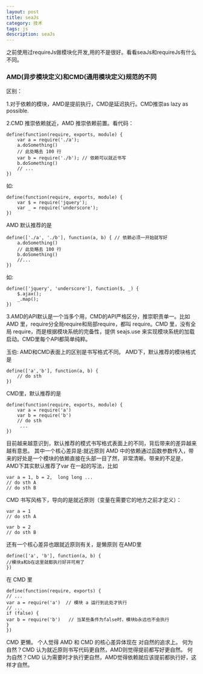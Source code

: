 ```yaml
---
layout: post
title: seaJs
category: 技术
tags: js
description: seaJs
---
```

之前使用过requireJs做模块化开发,用的不是很好。看看seaJs和requireJs有什么不同。

### AMD(异步模块定义)和CMD(通用模块定义)规范的不同

区别：

1.对于依赖的模块，AMD是提前执行，CMD是延迟执行。CMD推崇as lazy as possible.

2.CMD 推崇依赖就近，AMD 推崇依赖前置。看代码：

	define(function(require, exports, module) {
		var a = require('./a');
		a.doSomething()
		// 此处略去 100 行
		var b = require('./b'); // 依赖可以就近书写
		b.doSomething()
		// ... 
	})
如:
		
	define(function(require, exports, module) {
		var $ = require('jquery');
		var _ = require('underscore');
	})
	
AMD 默认推荐的是

	define(['./a', './b'], function(a, b) { // 依赖必须一开始就写好
		a.doSomething()
		// 此处略去 100 行
		b.doSomething()
		//...
	}) 
如:
		
	define(['jquery', 'underscore'], function($, _) {
		$.ajax();
		_.map();
	})

3.AMD的API默认是一个当多个用，CMD的API严格区分，推崇职责单一。比如 AMD 里，require分全局require和局部require，都叫 require。CMD 里，没有全局 require，而是根据模块系统的完备性，提供 seajs.use 来实现模块系统的加载启动。CMD里每个API都简单纯粹。

玉伯:
AMD和CMD表面上的区别是书写格式不同。
AMD下，默认推荐的模块格式是

	define(['a','b'], function(a, b) {
 	 	// do sth
	})
CMD里，默认推荐的是

	define(function(require, exports, module) {
  		var a = require('a')
  		var b = require('b')
  		// do sth
 		 ...
	})
目前越来越意识到，默认推荐的模式书写格式表面上的不同，背后带来的差异越来越有意思。
其中一个核心差异是:就近原则
AMD 中的依赖通过函数参数传入，带来的好处是一个模块的依赖直接在头部一目了然，非常清晰。带来的不足是，AMD下其实默认推荐了var 在一起的写法，比如

	var a = 1, b = 2,  long long ...
	// do sth A
	// do sth B
	
CMD 书写风格下，导向的是就近原则（变量在需要它的地方之前才定义）：

	var a = 1
	// do sth A

	var b = 2
	// do sth B
还有一个核心差异也跟就近原则有关，是懒原则
在AMD里

	define(['a', 'b'], function(a, b) {
   	//模块a和b在这里就都执行好并可用了
	})
在 CMD 里

	define(function(require, exports) {
   	// ...
   	var a = require('a')  // 模块 a 运行到此处才执行
	// ...
    if (false) {
    var b = require('b')   // 当某些条件为false时，模块b永远也不会执行
   	}
	})
CMD 更懒。
个人觉得 AMD 和 CMD 的核心差异体现在 对自然的追求上。
何为自然？CMD 认为就近原则书写代码更自然，AMD则觉得提前都写好更自然。
何为自然？CMD 认为需要时才执行更自然，AMD觉得依赖就应该提前都执行好，这样才自然。

